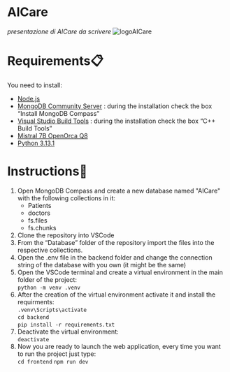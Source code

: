 # AICare
*presentazione di AICare da scrivere*
![logoAICare](https://github.com/user-attachments/assets/ebe0148a-77d6-4b2e-b228-f33284077e1c)

# Requirements📋
You need to install:
+ [Node.js](https://nodejs.org/en)
+ [MongoDB Community Server](https://www.mongodb.com/try/download/community) : during the installation check the box “Install MongoDB Compass”
+ [Visual Studio Build Tools](https://visualstudio.microsoft.com/it/visual-cpp-build-tools/) : during the installation check the box “C++ Build Tools”
+ [Mistral 7B OpenOrca Q8](https://huggingface.co/TheBloke/Mistral-7B-OpenOrca-GGUF/blob/main/mistral-7b-openorca.Q8_0.gguf)
+ [Python 3.13.1](https://www.python.org/downloads/release/python-3131/)

# Instructions📖
1. Open MongoDB Compass and create a new database named "AICare" with the following collections in it:
   + Patients
   + doctors
   + fs.files
   + fs.chunks
2. Clone the repository into VSCode
3. From the “Database” folder of the repository import the files into the respective collections.
4. Open the .env file in the backend folder and change the connection string of the database with you own (it might be the same)
5. Open the VSCode terminal and create a virtual environment in the main folder of the project:<br>
   ```python -m venv .venv```
6. After the creation of the virtual environment activate it and install the requirments:<br>
   ```.venv\Scripts\activate```<br>
   ```cd backend```<br>
    ```pip install -r requirements.txt```
7. Deactivate the virtual environment:<br>
   ```deactivate```
8. Now you are ready to launch the web application, every time you want to run the project just type:<br>
   ```cd frontend```
   ```npm run dev```
